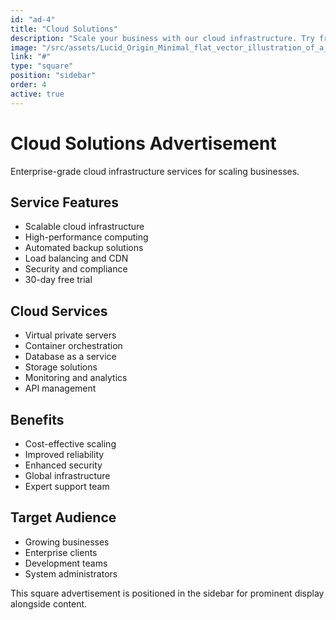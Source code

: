 ```yaml
---
id: "ad-4"
title: "Cloud Solutions"
description: "Scale your business with our cloud infrastructure. Try free for 30 days."
image: "/src/assets/Lucid_Origin_Minimal_flat_vector_illustration_of_a_web_dashboa_1.jpg"
link: "#"
type: "square"
position: "sidebar"
order: 4
active: true
---
```


# Cloud Solutions Advertisement

Enterprise-grade cloud infrastructure services for scaling businesses.

## Service Features

- Scalable cloud infrastructure
- High-performance computing
- Automated backup solutions
- Load balancing and CDN
- Security and compliance
- 30-day free trial

## Cloud Services

- Virtual private servers
- Container orchestration
- Database as a service
- Storage solutions
- Monitoring and analytics
- API management

## Benefits

- Cost-effective scaling
- Improved reliability
- Enhanced security
- Global infrastructure
- Expert support team

## Target Audience

- Growing businesses
- Enterprise clients
- Development teams
- System administrators

This square advertisement is positioned in the sidebar for prominent display alongside content.